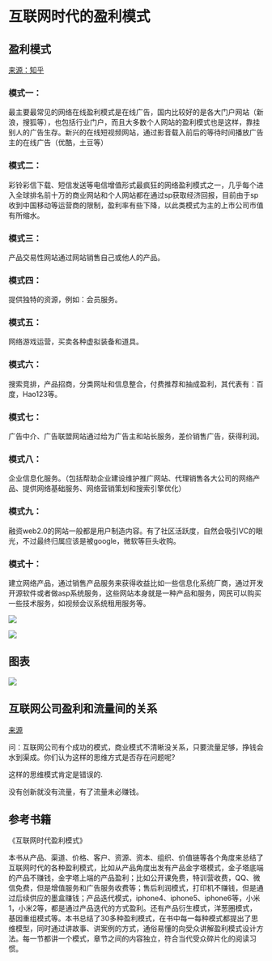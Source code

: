 # 互联网时代的盈利模式

## 盈利模式

[来源：知乎](https://www.zhihu.com/question/19613685)

### 模式一：

最主要最常见的网络在线盈利模式是在线广告，国内比较好的是各大门户网站（新浪，搜狐等），也包括行业门户，而且大多数个人网站的盈利模式也是这样，靠挂别人的广告生存。新兴的在线短视频网站，通过影音载入前后的等待时间播放广告主的在线广告（优酷，土豆等）

### 模式二：

彩铃彩信下载、短信发送等电信增值形式最疯狂的网络盈利模式之一，几乎每个进入全球排名前十万的商业网站和个人网站都在通过sp获取经济回报，目前由于sp收到中国移动等运营商的限制，盈利率有些下降，以此类模式为主的上市公司市值有所缩水。

### 模式三：

产品交易性网站通过网站销售自己或他人的产品。

### 模式四：

提供独特的资源，例如：会员服务。

### 模式五：

网络游戏运营，买卖各种虚拟装备和道具。

### 模式六：

搜索竞排，产品招商，分类网址和信息整合，付费推荐和抽成盈利，其代表有：百度，Hao123等。

### 模式七：

广告中介、广告联盟网站通过给为广告主和站长服务，差价销售广告，获得利润。

### 模式八：

企业信息化服务。（包括帮助企业建设维护推广网站、代理销售各大公司的网络产品、提供网络基础服务、网络营销策划和搜索引擎优化）

### 模式九：

融资web2.0的网站一般都是用户制造内容。有了社区活跃度，自然会吸引VC的眼光，不过最终归属应该是被google，微软等巨头收购。

### 模式十：

建立网络产品，通过销售产品服务来获得收益比如一些信息化系统厂商，通过开发开源软件或者做asp系统服务，这些网站本身就是一种产品和服务，网民可以购买一些技术服务，如视频会议系统租用服务等。

![](https://pic2.zhimg.com/80/118faabe63e3468c82ca91171226c6bd_hd.jpg)

![](https://pic2.zhimg.com/80/0f3337d7eff34e15b3294088ce53e7d9_hd.jpg)

## 图表

![](https://pic3.zhimg.com/80/v2-a34766667909ac8a4ed3d5a6eb1ef912_hd.jpg)

## 互联网公司盈利和流量间的关系

[来源](http://lusongsong.com/info/post/232.html)

问：互联网公司有个成功的模式，商业模式不清晰没关系，只要流量足够，挣钱会水到渠成。你们认为这样的思维方式是否存在问题呢?

这样的思维模式肯定是错误的.

没有创新就没有流量，有了流量未必赚钱。

## 参考书籍

《互联网时代盈利模式》

本书从产品、渠道、价格、客户、资源、资本、组织、价值链等各个角度来总结了互联网时代的各种盈利模式，比如从产品角度出发有产品金字塔模式，金子塔底端的产品不赚钱，金字塔上端的产品盈利；比如公开课免费，特训营收费，QQ、微信免费，但是增值服务和广告服务收费等；售后利润模式，打印机不赚钱，但是通过后续供应的墨盒赚钱；产品迭代模式，iphone4、iphone5、iphone6等，小米1，小米2等，都是通过产品迭代的方式盈利。还有产品衍生模式，洋葱圈模式，基因重组模式等。本书总结了30多种盈利模式，在书中每一每种模式都提出了思维模型，同时通过讲故事、讲案例的方式，通俗易懂的向受众讲解盈利模式设计方法。每一节都讲一个模式，章节之间的内容独立，符合当代受众碎片化的阅读习惯。